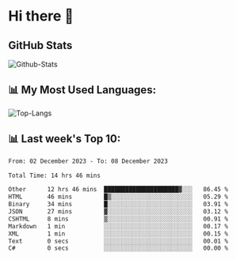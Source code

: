 # Hi there 👋

## GitHub Stats
![Github-Stats](https://github-readme-stats-sigma-five.vercel.app/api?username=ltorson&show_icons=true&theme=radical&count_private=true)

## 📊 My Most Used Languages:
![Top-Langs](https://github-readme-stats-sigma-five.vercel.app/api/top-langs/?username=LTorson&layout=compact&langs_count=10)

## 📊 Last week's Top 10:
<!--START_SECTION:waka-->

```txt
From: 02 December 2023 - To: 08 December 2023

Total Time: 14 hrs 46 mins

Other      12 hrs 46 mins  █████████████████████▓░░░   86.45 %
HTML       46 mins         █▒░░░░░░░░░░░░░░░░░░░░░░░   05.29 %
Binary     34 mins         █░░░░░░░░░░░░░░░░░░░░░░░░   03.91 %
JSON       27 mins         ▓░░░░░░░░░░░░░░░░░░░░░░░░   03.12 %
CSHTML     8 mins          ▒░░░░░░░░░░░░░░░░░░░░░░░░   00.91 %
Markdown   1 min           ░░░░░░░░░░░░░░░░░░░░░░░░░   00.17 %
XML        1 min           ░░░░░░░░░░░░░░░░░░░░░░░░░   00.15 %
Text       0 secs          ░░░░░░░░░░░░░░░░░░░░░░░░░   00.01 %
C#         0 secs          ░░░░░░░░░░░░░░░░░░░░░░░░░   00.00 %
```

<!--END_SECTION:waka-->
